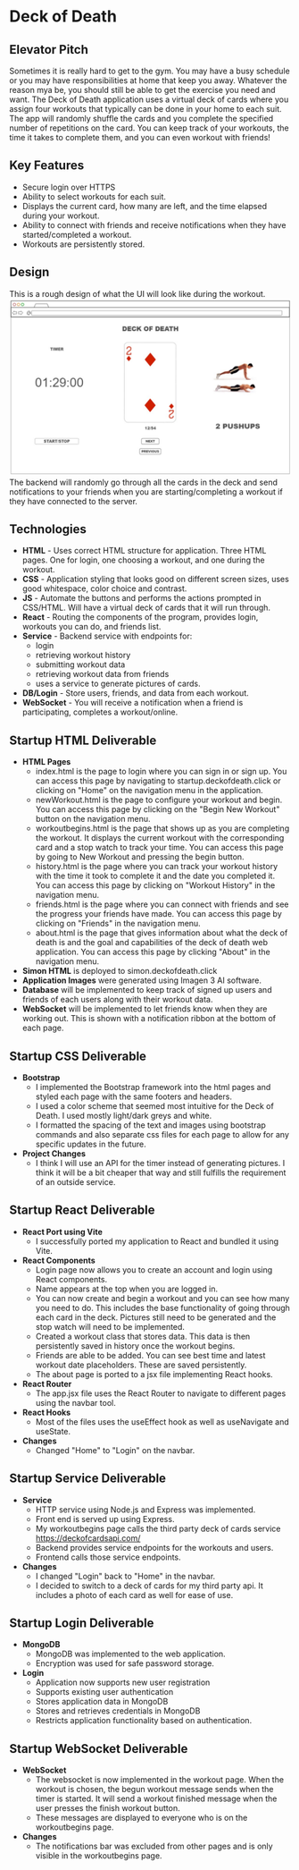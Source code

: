 # Deck of Death

## Elevator Pitch

Sometimes it is really hard to get to the gym. You may have a busy schedule or you may have responsibilities at home that keep you away. Whatever the reason mya be, you should still be able to get the exercise you need and want. The Deck of Death application uses a virtual deck of cards where you assign four workouts that typically can be done in your home to each suit. The app will randomly shuffle the cards and you complete the specified number of repetitions on the card. You can keep track of your workouts, the time it takes to complete them, and you can even workout with friends! 

## Key Features
- Secure login over HTTPS
- Ability to select workouts for each suit.
- Displays the current card, how many are left, and the time elapsed during your workout.
- Ability to connect with friends and receive notifications when they have started/completed a workout. 
- Workouts are persistently stored. 

## Design
This is a rough design of what the UI will look like during the workout.
![image](deckOfDeathUI.jpg)
The backend will randomly go through all the cards in the deck and send notifications to your friends when you are starting/completing a workout if they have connected to the server. 

## Technologies

- **HTML** - Uses correct HTML structure for application. Three HTML pages. One for login, one choosing a workout, and one during the workout.
- **CSS** - Application styling that looks good on different screen sizes, uses good whitespace, color choice and contrast.
- **JS** - Automate the buttons and performs the actions prompted in CSS/HTML. Will have a virtual deck of cards that it will run through. 
- **React** - Routing the components of the program, provides login, workouts you can do, and friends list.
- **Service** - Backend service with endpoints for:
  - login
  - retrieving workout history
  - submitting workout data
  - retrieving workout data from friends
  - uses a service to generate pictures of cards.
- **DB/Login** - Store users, friends, and data from each workout.
- **WebSocket** - You will receive a notification when a friend is participating, completes a workout/online. 

## Startup HTML Deliverable
- **HTML Pages**
  - index.html is the page to login where you can sign in or sign up. You can access this page by navigating to startup.deckofdeath.click or clicking on "Home" on the navigation menu in the application. 
  - newWorkout.html is the page to configure your workout and begin. You can access this page by clicking on the "Begin New Workout" button on the navigation menu.
  - workoutbegins.html is the page that shows up as you are completing the workout. It displays the current workout with the corresponding card and a stop watch to track your time. You can access this page by going to New Workout and pressing the begin button.
  - history.html is the page where you can track your workout history with the time it took to complete it and the date you completed it. You can access this page by clicking on "Workout History" in the navigation menu.
  - friends.html is the page where you can connect with friends and see the progress your friends have made. You can access this page by clicking on "Friends" in the navigation menu.
  - about.html is the page that gives information about what the deck of death is and the goal and capabilities of the deck of death web application. You can access this page by clicking "About" in the navigation menu. 
- **Simon HTML** is deployed to simon.deckofdeath.click
- **Application Images** were generated using Imagen 3 AI software.
- **Database** will be implemented to keep track of signed up users and friends of each users along with their workout data. 
- **WebSocket** will be implemented to let friends know when they are working out. This is shown with a notification ribbon at the bottom of each page. 


## Startup CSS Deliverable
- **Bootstrap**
  - I implemented the Bootstrap framework into the html pages and styled each page with the same footers and headers. 
  - I used a color scheme that seemed most intuitive for the Deck of Death. I used mostly light/dark greys and white. 
  - I formatted the spacing of the text and images using bootstrap commands and also separate css files for each page to allow for any specific updates in the future. 
- **Project Changes**
  - I think I will use an API for the timer instead of generating pictures. I think it will be a bit cheaper that way and still fulfills the requirement of an outside service. 


## Startup React Deliverable
- **React Port using Vite**
  - I successfully ported my application to React and bundled it using Vite.
- **React Components**
  - Login page now allows you to create an account and login using React components.
  - Name appears at the top when you are logged in. 
  - You can now create and begin a workout and you can see how many you need to do. This includes the base functionality of going through each card in the deck. Pictures still need to be generated and the stop watch will need to be implemented. 
  - Created a workout class that stores data. This data is then persistently saved in history once the workout begins. 
  - Friends are able to be added. You can see best time and latest workout date placeholders. These are saved persistently.
  - The about page is ported to a jsx file implementing React hooks.
- **React Router**
  - The app.jsx file uses the React Router to navigate to different pages using the navbar tool.
- **React Hooks**
  - Most of the files uses the useEffect hook as well as useNavigate and useState.
- **Changes**
  - Changed "Home" to "Login" on the navbar. 
  
## Startup Service Deliverable
- **Service**
  - HTTP service using Node.js and Express was implemented. 
  - Front end is served up using Express. 
  - My workoutbegins page calls the third party deck of cards service https://deckofcardsapi.com/
  - Backend provides service endpoints for the workouts and users. 
  - Frontend calls those service endpoints. 
- **Changes**
  - I changed "Login" back to "Home" in the navbar. 
  - I decided to switch to a deck of cards for my third party api. It includes a photo of each card as well for ease of use. 

## Startup Login Deliverable
- **MongoDB**
  - MongoDB was implemented to the web application. 
  - Encryption was used for safe password storage.
- **Login**
  - Application now supports new user registration 
  - Supports existing user authentication
  - Stores application data in MongoDB
  - Stores and retrieves credentials in MongoDB
  - Restricts application functionality based on authentication. 

## Startup WebSocket Deliverable
- **WebSocket**
  - The websocket is now implemented in the workout page. When the workout is chosen, the begun workout message sends when the timer is started. It will send a workout finished message when the user presses the finish workout button. 
  - These messages are displayed to everyone who is on the workoutbegins page. 
- **Changes**
  - The notifications bar was excluded from other pages and is only visible in the workoutbegins page. 